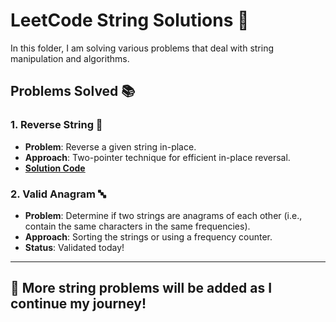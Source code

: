 # LeetCode String Solutions 🧵

In this folder, I am solving various problems that deal with string manipulation and algorithms.

## Problems Solved 📚

### 1. **Reverse String** 🔄
- **Problem**: Reverse a given string in-place.
- **Approach**: Two-pointer technique for efficient in-place reversal.
- **[Solution Code](reverseString.js)**

### 2. **Valid Anagram** 🔤
- **Problem**: Determine if two strings are anagrams of each other (i.e., contain the same characters in the same frequencies).
- **Approach**: Sorting the strings or using a frequency counter.
- **Status**: Validated today!

---

## 🚀 More string problems will be added as I continue my journey!
